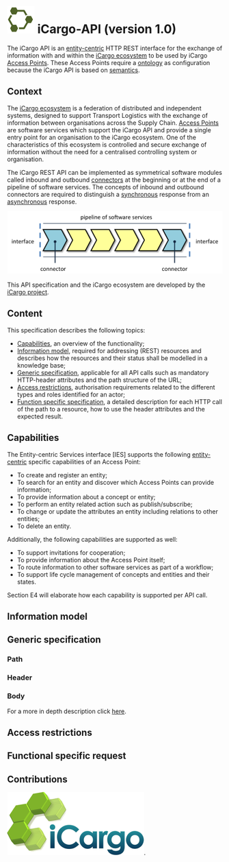 ![iCargo-API logo](images/iCargo-API-64.png) iCargo-API (version 1.0)
==========

The iCargo API is an [entity-centric](docs/entity.md) HTTP REST interface for the exchange of information with and within the [iCargo ecosystem]() to be used by iCargo [Access Points](). These Access Points require a [ontology]() as configuration because the iCargo API is based on [semantics](https://en.wikipedia.org/wiki/Semantics).  

## Context
The [iCargo ecosystem]() is a federation of distributed and independent systems, designed to support Transport Logistics with the exchange of information between organisations across the Supply Chain. [Access Points]() are software services which support the iCargo API and provide a single entry point for an organisation to the iCargo ecosystem. One of the characteristics of this ecosystem is controlled and secure exchange of information without the need for a centralised controlling system or organisation.

The iCargo REST API can be implemented as symmetrical software modules called inbound and outbound [connectors](docs/connectors.md) at the beginning or at the end of a pipeline of software services. The concepts of inbound and outbound connectors are required to distinguish a [synchronous](docs/connectors.md#synchrone-vs-asynchrone) response from an [asynchronous](docs/connectors.md#synchrone-vs-asynchrone) response.

[![Pipeline of software services](images/pipeline.png)](docs/connectors.md)

This API specification and the iCargo ecosystem are developed by the [iCargo project](http://i-cargo.eu/).

## Content
This specification describes the following topics:
*  [Capabilities](#capabilities), an overview of the functionality;
*  [Information model](#model), required for addressing (REST) resources and describes how the resources and their status shall be modelled in a knowledge base; 
*  [Generic specification](#generic), applicable for all API calls such as mandatory HTTP-header attributes and the path structure of the URL;
*  [Access restrictions](#access), authorisation requirements related to the different types and roles identified for an actor;
*  [Function specific specification](#specific), a detailed description for each HTTP call of the path to a resource, how to use the header attributes and the expected result.

## <a name="capabilities"></a>Capabilities
The Entity-centric Services interface [IES] supports the following [entity-centric](docs/entity.md) specific capabilities of an Access Point:
*  To create and register an entity;
*  To search for an entity and discover which Access Points can provide information; 
*  To provide information about a concept or entity;
*  To perform an entity related action such as publish/subscribe;
*  To change or update the attributes an entity including relations to other entities;
*  To delete an entity.

Additionally, the following capabilities are supported as well:
*  To support invitations for cooperation;
*  To provide information about the Access Point itself;
*  To route information to other software services as part of a workflow;
* To support life cycle management of concepts and entities and their states.

Section E4 will elaborate how each capability is supported per API call.

## <a name="model"></a>Information model

## <a name="generic"></a> Generic specification

### Path

### Header

### Body
For a more in depth description click [here](docs/body.md).

## <a name="access"></a>Access restrictions

## <a name="specific"></a>Functional specific request

## Contributions
[![iCargo logo](images/iCargoLogo-320.png)](http://i-cargo.eu/).


